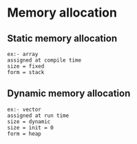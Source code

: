 #  Memory allocation 

## Static memory allocation
    ex:- array 
    assigned at compile time 
    size = fixed
    form = stack

## Dynamic memory allocation 
    ex:- vector
    assigned at run time
    size = dynamic
    size = init = 0
    form = heap
     